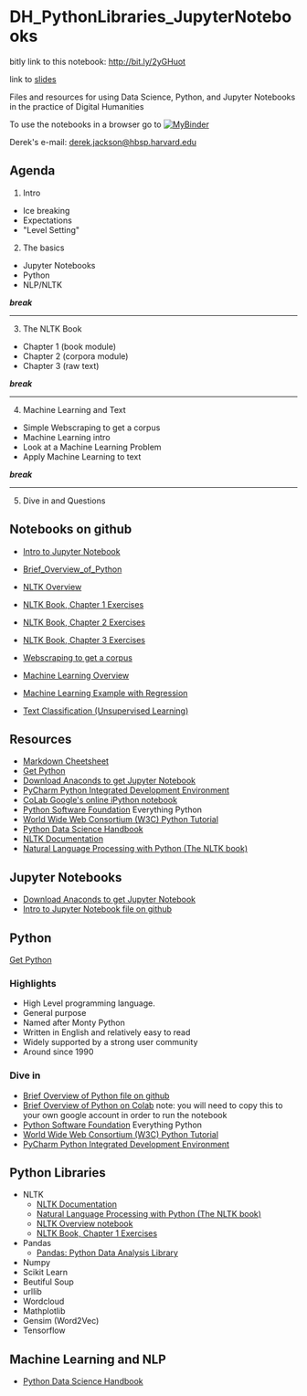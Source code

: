 # DH_PythonLibraries_JupyterNotebooks
bitly link to this notebook: http://bit.ly/2yGHuot

link to [slides](https://derekjjackson.github.io/DH_PythonLibraries_JupyterNotebooks/#slide=1)

Files and resources for using Data Science, Python, and Jupyter Notebooks in the practice of Digital Humanities

To use the notebooks in a browser go to [![MyBinder](https://mybinder.org/badge.svg)](https://mybinder.org/v2/gh/derekjjackson/DH_PythonLibraries_JupyterNotebooks.git/master)

Derek's e-mail: derek.jackson@hbsp.harvard.edu

## Agenda
1. Intro
  * Ice breaking
  * Expectations
  * "Level Setting"
2. The basics
  * Jupyter Notebooks
  * Python
  * NLP/NLTK

***break***
  
  <hr/>
  
3. The NLTK Book
  * Chapter 1 (book module)
  * Chapter 2 (corpora module)
  * Chapter 3 (raw text)

***break***
 
  <hr/>
  
4. Machine Learning and Text
 * Simple Webscraping to get a corpus
 * Machine Learning intro
 * Look at a Machine Learning Problem
 * Apply Machine Learning to text

***break***
  
  <hr/>
  
5. Dive in and Questions

## Notebooks on github

* [Intro to Jupyter Notebook](https://github.com/derekjjackson/DH_PythonLibraries_JupyterNotebooks/blob/master/Intro%20to%20Jupyter%20Notebooks.ipynb)
* [Brief_Overview_of_Python](https://github.com/derekjjackson/DH_PythonLibraries_JupyterNotebooks/blob/master/Brief_Overview_of_Python.ipynb)
* [NLTK Overview](https://github.com/derekjjackson/DH_PythonLibraries_JupyterNotebooks/blob/master/NLTK_Overview.ipynb)

* [NLTK Book, Chapter 1 Exercises](https://github.com/derekjjackson/DH_PythonLibraries_JupyterNotebooks/blob/master/NLTK_Book_Chapter_1_exercises.ipynb)
* [NLTK Book, Chapter 2 Exercises](https://github.com/derekjjackson/DH_PythonLibraries_JupyterNotebooks/blob/master/NLTK_Book_Chapter_2_exercises.ipynb)
* [NLTK Book, Chapter 3 Exercises](https://github.com/derekjjackson/DH_PythonLibraries_JupyterNotebooks/blob/master/NLTK_Book_Chapter_3_exercises.ipynb)
* [Webscraping to get a corpus](https://github.com/derekjjackson/DH_PythonLibraries_JupyterNotebooks/blob/master/Collecting%20a%20corpus%20from%20the%20web%20(wordcloud%20and%20word2vec).ipynb)
* [Machine Learning Overview](https://github.com/derekjjackson/DH_PythonLibraries_JupyterNotebooks/blob/master/Overview%20of%20Machine%20Learning%2C%20Data%20Science%2C%20and%20Python%20Libraries.ipynb)
* [Machine Learning Example with Regression](https://github.com/derekjjackson/DH_PythonLibraries_JupyterNotebooks/blob/master/Machine%20Learning%20Process%20Overview_Regression.ipynb)
* [Text Classification (Unsupervised Learning)](https://github.com/derekjjackson/DH_PythonLibraries_JupyterNotebooks/blob/master/Text%20Classification.ipynb)


## Resources

* [Markdown Cheetsheet](https://github.com/adam-p/markdown-here/wiki/Markdown-Cheatsheet)
* [Get Python](https://www.python.org/downloads/)
* [Download Anaconds to get Jupyter Notebook](https://www.anaconda.com/download/)
* [PyCharm Python Integrated Development Environment](https://www.jetbrains.com/pycharm-edu/download)
* [CoLab Google's online iPython notebook](https://colab.research.google.com/notebooks/welcome.ipynb)
* [Python Software Foundation](https://www.python.org/) Everything Python
* [World Wide Web Consortium (W3C) Python Tutorial](https://www.w3schools.com/python/)
* [Python Data Science Handbook](https://jakevdp.github.io/PythonDataScienceHandbook/)
* [NLTK Documentation](https://www.nltk.org/#)
* [Natural Language Processing with Python (The NLTK book)](https://www.nltk.org/book/)

## Jupyter Notebooks

* [Download Anaconds to get Jupyter Notebook](https://www.anaconda.com/download/)
* [Intro to Jupyter Notebook file on github](https://github.com/derekjjackson/DH_PythonLibraries_JupyterNotebooks/blob/master/Intro%20to%20Jupyter%20Notebooks.ipynb)

## Python
[Get Python](https://www.python.org/downloads/)
### Highlights
* High Level programming language. 
* General purpose
* Named after Monty Python
* Written in English and relatively easy to read
* Widely supported by a strong user community
* Around since 1990

### Dive in
* [Brief Overview of Python file on github](https://github.com/derekjjackson/DH_PythonLibraries_JupyterNotebooks/blob/master/Brief_Overview_of_Python.ipynb)
* [Brief Overview of Python on Colab](https://colab.research.google.com/drive/17jhYh0D70mCiNc8p5bybOsiESSMO4DQN)
note: you will need to copy this to your own google account in order to run the notebook 
* [Python Software Foundation](https://www.python.org/) Everything Python
* [World Wide Web Consortium (W3C) Python Tutorial](https://www.w3schools.com/python/)
* [PyCharm Python Integrated Development Environment](https://www.jetbrains.com/pycharm-edu/download)

## Python Libraries

* NLTK
  - [NLTK Documentation](https://www.nltk.org/#)<br/>
  - [Natural Language Processing with Python (The NLTK book)](https://www.nltk.org/book/)<br/>
  - [NLTK Overview notebook](https://github.com/derekjjackson/DH_PythonLibraries_JupyterNotebooks/blob/master/NLTK_Overview.ipynb)<br/>
  - [NLTK Book, Chapter 1 Exercises](https://github.com/derekjjackson/DH_PythonLibraries_JupyterNotebooks/blob/master/NLTK_Book_Chapter_1_exercises.ipynb)
* Pandas
  - [Pandas: Python Data Analysis Library](http://pandas.pydata.org/)
* Numpy
* Scikit Learn
* Beutiful Soup
* urllib
* Wordcloud
* Mathplotlib
* Gensim (Word2Vec)
* Tensorflow

## Machine Learning and NLP
* [Python Data Science Handbook](https://jakevdp.github.io/PythonDataScienceHandbook/)


